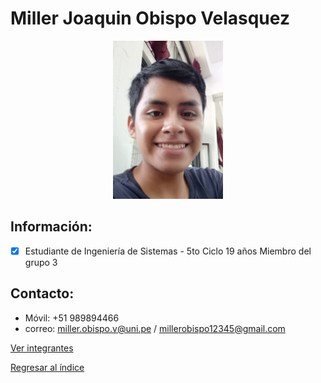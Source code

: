 
# Miller Joaquin Obispo Velasquez

<center><img src="MillerObispo.jpeg" alt="Miller Obispo" style="width: 35%; height: auto;" /></center>


 ## **Información:**
- [x] Estudiante de Ingeniería de Sistemas - 5to Ciclo
19 años
  Miembro del grupo 3
 
 

 ## **Contacto:**

  * Móvil: +51 989894466
  * correo: miller.obispo.v@uni.pe / millerobispo12345@gmail.com


[Ver integrantes](../integrantes.md)

[Regresar al índice](../../proyecto.md)